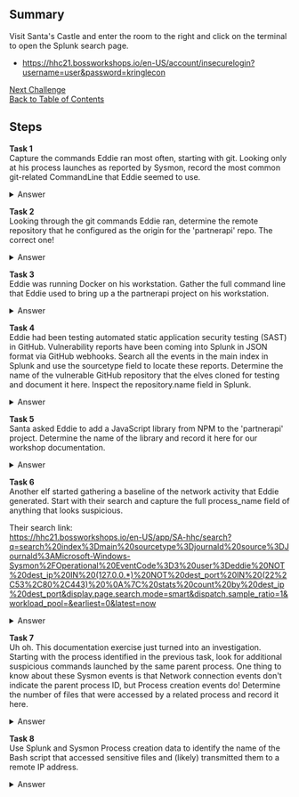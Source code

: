 ## Summary
Visit Santa's Castle and enter the room to the right and click on the terminal to open the Splunk search page.
- https://hhc21.bossworkshops.io/en-US/account/insecurelogin?username=user&password=kringlecon


[Next Challenge](10%20-%20Now%20Hiring!.md)\
[Back to Table of Contents](https://github.com/minispooner/SANS_KringleCon_2021_Walkthrough/blob/main/README.md)

## Steps
**Task 1**\
Capture the commands Eddie ran most often, starting with git. Looking only at his process launches as reported by Sysmon, record the most common git-related CommandLine that Eddie seemed to use.

<details>
  <summary>Answer</summary>
  git status
</details>

**Task 2**\
Looking through the git commands Eddie ran, determine the remote repository that he configured as the origin for the 'partnerapi' repo. The correct one!

<details>
  <summary>Answer</summary>
  git@github.com:elfnp3/partnerapi.git
</details>

**Task 3**\
Eddie was running Docker on his workstation. Gather the full command line that Eddie used to bring up a the partnerapi project on his workstation.

<details>
  <summary>Answer</summary>
  docker compose up
</details>

**Task 4**\
Eddie had been testing automated static application security testing (SAST) in GitHub. Vulnerability reports have been coming into Splunk in JSON format via GitHub webhooks. Search all the events in the main index in Splunk and use the sourcetype field to locate these reports. Determine the name of the vulnerable GitHub repository that the elves cloned for testing and document it here. Inspect the repository.name field in Splunk.

<details>
  <summary>Answer</summary>
  https://github.com/snoopysecurity
</details>

**Task 5**\
Santa asked Eddie to add a JavaScript library from NPM to the 'partnerapi' project. Determine the name of the library and record it here for our workshop documentation.

<details>
  <summary>Answer</summary>
  holiday-utils-js
</details>

**Task 6**\
Another elf started gathering a baseline of the network activity that Eddie generated. Start with their search and capture the full process_name field of anything that looks suspicious.

Their search link:\
https://hhc21.bossworkshops.io/en-US/app/SA-hhc/search?q=search%20index%3Dmain%20sourcetype%3Djournald%20source%3DJournald%3AMicrosoft-Windows-Sysmon%2FOperational%20EventCode%3D3%20user%3Deddie%20NOT%20dest_ip%20IN%20(127.0.0.*)%20NOT%20dest_port%20IN%20(22%2C53%2C80%2C443)%20%0A%7C%20stats%20count%20by%20dest_ip%20dest_port&display.page.search.mode=smart&dispatch.sample_ratio=1&workload_pool=&earliest=0&latest=now

<details>
  <summary>Answer</summary>
  /usr/bin/nc.openbsd
</details>

**Task 7**\
Uh oh. This documentation exercise just turned into an investigation. Starting with the process identified in the previous task, look for additional suspicious commands launched by the same parent process. One thing to know about these Sysmon events is that Network connection events don't indicate the parent process ID, but Process creation events do! Determine the number of files that were accessed by a related process and record it here.

<details>
  <summary>Answer</summary>
  6
</details>

**Task 8**\
Use Splunk and Sysmon Process creation data to identify the name of the Bash script that accessed sensitive files and (likely) transmitted them to a remote IP address.

<details>
  <summary>Answer</summary>
  preinstall.sh
</details>
